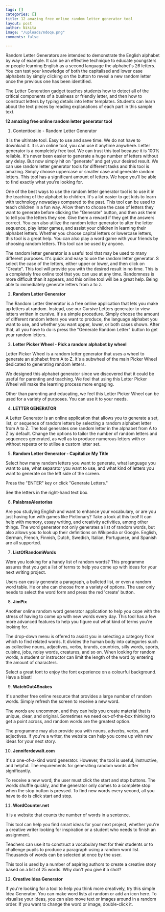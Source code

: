 ```yaml
---
tags: []
categories: []
title: 12 amazing free online random letter generator tool
layout: post
author: Nikita
image: "/uploads/ndoqe.png"
comments: false

---
```

Random Letter Generators are intended to demonstrate the English alphabet by way of example. It can be an effective technique to educate youngsters or people learning English as a second language the alphabet's 26 letters. You can test your knowledge of both the capitalised and lower case alphabets by simply clicking on the button to reveal a new random letter once the previous one has been identified.

The Letter Generation gadget teaches students how to detect all of the critical components of a business or friendly letter, and then how to construct letters by typing details into letter templates. Students can learn about the text pieces by reading explanations of each part in this sample text.

**12 amazing free online random letter generator tool**

1. Contenttool.io - Random Letter Generator

It is the ultimate tool. Easy to use and save time. We do not have to download it. It is an online tool, you can use it anytime anywhere. Letter generator is a completely free tool. We can trust this tool because it is 100% reliable. It's never been easier to generate a huge number of letters without any delay. But now simply hit on "generate" and get your desired result. We can use random letter generator tools for different tasks and this tool is amazing. Simply choose uppercase or smaller case and generate random letters. This tool has a significant amount of letters. We hope you'll be able to find exactly what you're looking for.

One of the best ways to use the random letter generator tool is to use it in the teaching of the alphabet to children. It's a lot easier to get kids to learn with technology nowadays compared to the past. This tool can be used to teach children in a fun way. Allow them to choose the case of letters they want to generate before clicking the "Generate" button, and then ask them to tell you the letters they see. Give them a reward if they get the answers correct. You can also utilize the random letter generator to alter the letter sequence, play letter games, and assist your children in learning their alphabet letters. Whether you choose capital letters or lowercase letters, this tool is a great help. You can also play a word game with your friends by choosing random letters. This tool can be used by anyone.

The random letter generator is a useful tool that may be used to many different purposes. It's quick and easy to use the random letter generator. S select the case of the letters, either upper or lower, and then click on "Create". This tool will provide you with the desired result in no time. This is a completely free online tool that you can use at any time. Randomness is more difficult than it appears, and this online tool will be a great help. Being able to immediately generate letters from a to z.

2. **Random Letter Generator**

The Random Letter Generator is a free online application that lets you make up letters at random. Instead, use our Cursive Letters generator to view letters written in cursive. It's a simple procedure. Simply choose the amount of different random letters you want to produce, the language alphabet you want to use, and whether you want upper, lower, or both cases shown. After that, all you have to do is press the "Generate Random Letter" button to get your random letters.

3. **Letter Picker Wheel - Pick a random alphabet by wheel**

Letter Picker Wheel is a random letter generator that uses a wheel to generate an alphabet from A to Z. It's a subwheel of the main Picker Wheel dedicated to generating random letters.

We designed this alphabet generator since we discovered that it could be useful for parenting and teaching. We feel that using this Letter Picker Wheel will make the learning process more engaging.

Other than parenting and educating, we feel this Letter Picker Wheel can be used for a variety of purposes. You can use it to your needs.

4. **LETTER GENERATOR**

A Letter Generator is an online application that allows you to generate a set, list, or sequence of random letters by selecting a random alphabet letter from A to Z. The tool generates one random letter in the alphabet from A to Z by default. Change the options to tailor the number of random letters and sequences generated, as well as to produce numerous letters with or without repeats or to utilise a custom letter set.

5. **Random Letter Generator - Capitalize My Title**

Select how many random letters you want to generate, what language you want to use, what separator you want to use, and what kind of letters you want to generate on the left side of the screen.

Press the "ENTER" key or click "Generate Letters."

See the letters in the right-hand text box.

6. **PalabrasAleatorias**

Are you studying English and want to enhance your vocabulary, or are you just having fun with games like Pictionary? Take a look at this tool! It can help with memory, essay writing, and creativity activities, among other things. The word generator not only generates a list of random words, but also allows you to look up their definitions on Wikipedia or Google. English, German, French, Finnish, Dutch, Swedish, Italian, Portuguese, and Spanish are all supported.

7. **ListOfRandomWords**

Were you looking for a handy list of random words? This programme assures that you get a list of terms to help you come up with ideas for your next writing project.

Users can easily generate a paragraph, a bulleted list, or even a random word table. He or she can choose from a variety of options. The user only needs to select the word form and press the red 'create' button.

8. **JimPix**

Another online random word generator application to help you cope with the stress of having to come up with new words every day. This tool has a few more advanced features to help you figure out what kind of terms you're looking for.

The drop-down menu is offered to assist you in selecting a category from which to find related words. It divides the human body into categories such as collective nouns, adjectives, verbs, brands, countries, silly words, sports, cuisine, jobs, noisy words, creatures, and so on. When looking for random words, a student or instructor can limit the length of the word by entering the amount of characters.

Select a great font to enjoy the font experience on a colourful background. Have a blast!

9. **WatchOut4Snakes**

It's another free online resource that provides a large number of random words. Simply refresh the screen to receive a new word.

The words are uncommon, and they can help you create material that is unique, clear, and original. Sometimes we need out-of-the-box thinking to get a point across, and random words are the greatest option.

The programme may also provide you with nouns, adverbs, verbs, and adjectives. If you're a writer, the website can help you come up with new ideas for your next story.

10. **Jenniferdewalt.com**

It's a one-of-a-kind word generator. However, the tool is useful, instructive, and helpful. The requirements for generating random words differ significantly.

To receive a new word, the user must click the start and stop buttons. The words shuffle quickly, and the generator only comes to a complete stop when the stop button is pressed. To find new words every second, all you have to do is click start and stop.

11. **WordCounter.net**

It is a website that counts the number of words in a sentence.

This tool can help you find smart ideas for your next project, whether you're a creative writer looking for inspiration or a student who needs to finish an assignment.

Teachers can use it to construct a vocabulary test for their students or to challenge pupils to produce a paragraph using a random word list. Thousands of words can be selected at once by the user.

This tool is used by a number of aspiring authors to create a creative story based on a list of 25 words. Why don't you give it a shot?

12. **Creative Idea Generator**

If you're looking for a tool to help you think more creatively, try this simple Idea Generator. You can make word lists at random or add an icon here. To visualise your ideas, you can also move text or images around in a random order. If you want to change the word or image, double-click it.